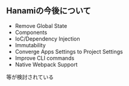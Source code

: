 ## Hanamiの今後について

* Remove Global State
* Components
* IoC/Dependency Injection
* Immutability
* Converge Apps Settings to Project Settings
* Improve CLI commands
* Native Webpack Support

等が検討されている
